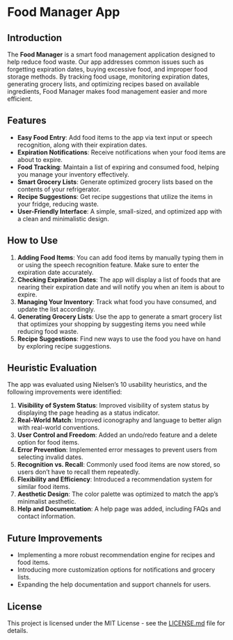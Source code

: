 
# Food Manager App

## Introduction

The **Food Manager** is a smart food management application designed to help reduce food waste. Our app addresses common issues such as forgetting expiration dates, buying excessive food, and improper food storage methods. By tracking food usage, monitoring expiration dates, generating grocery lists, and optimizing recipes based on available ingredients, Food Manager makes food management easier and more efficient.

## Features

- **Easy Food Entry**: Add food items to the app via text input or speech recognition, along with their expiration dates.
- **Expiration Notifications**: Receive notifications when your food items are about to expire.
- **Food Tracking**: Maintain a list of expiring and consumed food, helping you manage your inventory effectively.
- **Smart Grocery Lists**: Generate optimized grocery lists based on the contents of your refrigerator.
- **Recipe Suggestions**: Get recipe suggestions that utilize the items in your fridge, reducing waste.
- **User-Friendly Interface**: A simple, small-sized, and optimized app with a clean and minimalistic design.

## How to Use

1. **Adding Food Items**: You can add food items by manually typing them in or using the speech recognition feature. Make sure to enter the expiration date accurately.
2. **Checking Expiration Dates**: The app will display a list of foods that are nearing their expiration date and will notify you when an item is about to expire.
3. **Managing Your Inventory**: Track what food you have consumed, and update the list accordingly.
4. **Generating Grocery Lists**: Use the app to generate a smart grocery list that optimizes your shopping by suggesting items you need while reducing food waste.
5. **Recipe Suggestions**: Find new ways to use the food you have on hand by exploring recipe suggestions.

## Heuristic Evaluation

The app was evaluated using Nielsen’s 10 usability heuristics, and the following improvements were identified:

1. **Visibility of System Status**: Improved visibility of system status by displaying the page heading as a status indicator.
2. **Real-World Match**: Improved iconography and language to better align with real-world conventions.
3. **User Control and Freedom**: Added an undo/redo feature and a delete option for food items.
4. **Error Prevention**: Implemented error messages to prevent users from selecting invalid dates.
5. **Recognition vs. Recall**: Commonly used food items are now stored, so users don’t have to recall them repeatedly.
6. **Flexibility and Efficiency**: Introduced a recommendation system for similar food items.
7. **Aesthetic Design**: The color palette was optimized to match the app’s minimalist aesthetic.
8. **Help and Documentation**: A help page was added, including FAQs and contact information.

## Future Improvements

- Implementing a more robust recommendation engine for recipes and food items.
- Introducing more customization options for notifications and grocery lists.
- Expanding the help documentation and support channels for users.

## License

This project is licensed under the MIT License - see the [LICENSE.md](LICENSE.md) file for details.
